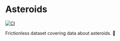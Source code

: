 # Asteroids

[![CI](https://github.com/datonic/asteroids/workflows/ci.yml/badge.svg)](https://github.com/datonic/asteroids/workflows/ci.yml)

Frictionless dataset covering data about asteroids. 🌠
